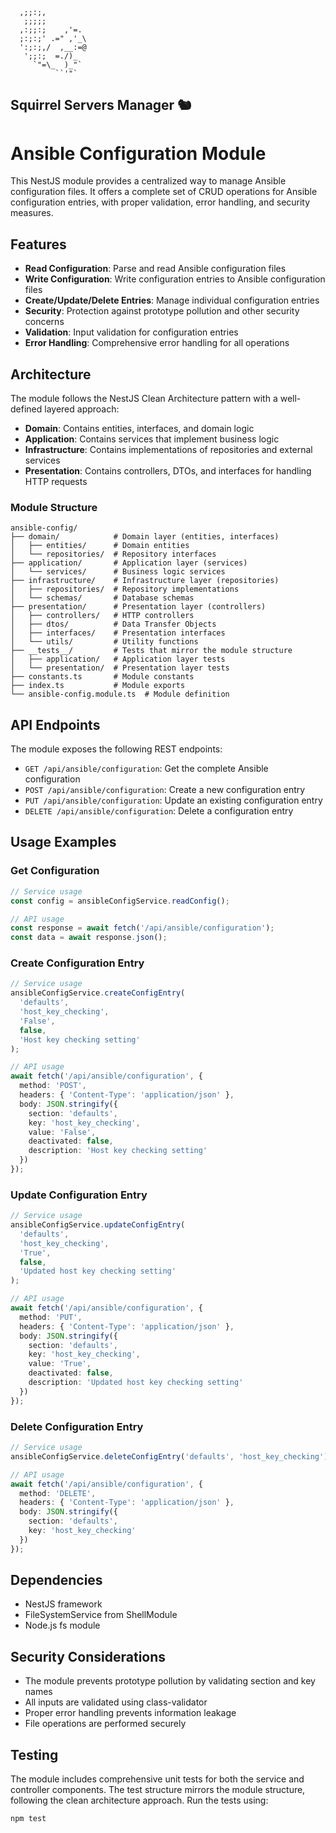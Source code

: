 ```
  ,;;:;,
   ;;;;;
  ,:;;:;    ,'=.
  ;:;:;' .=" ,'_\
  ':;:;,/  ,__:=@
   ';;:;  =./)_
     `"=\_  )_"`
          ``'"`
```
Squirrel Servers Manager 🐿️
---
# Ansible Configuration Module

This NestJS module provides a centralized way to manage Ansible configuration files. It offers a complete set of CRUD operations for Ansible configuration entries, with proper validation, error handling, and security measures.

## Features

- **Read Configuration**: Parse and read Ansible configuration files
- **Write Configuration**: Write configuration entries to Ansible configuration files
- **Create/Update/Delete Entries**: Manage individual configuration entries
- **Security**: Protection against prototype pollution and other security concerns
- **Validation**: Input validation for configuration entries
- **Error Handling**: Comprehensive error handling for all operations

## Architecture

The module follows the NestJS Clean Architecture pattern with a well-defined layered approach:

- **Domain**: Contains entities, interfaces, and domain logic
- **Application**: Contains services that implement business logic
- **Infrastructure**: Contains implementations of repositories and external services
- **Presentation**: Contains controllers, DTOs, and interfaces for handling HTTP requests

### Module Structure

```
ansible-config/
├── domain/            # Domain layer (entities, interfaces)
│   ├── entities/      # Domain entities
│   └── repositories/  # Repository interfaces
├── application/       # Application layer (services)
│   └── services/      # Business logic services
├── infrastructure/    # Infrastructure layer (repositories)
│   ├── repositories/  # Repository implementations
│   └── schemas/       # Database schemas
├── presentation/      # Presentation layer (controllers)
│   ├── controllers/   # HTTP controllers
│   ├── dtos/          # Data Transfer Objects
│   ├── interfaces/    # Presentation interfaces
│   └── utils/         # Utility functions
├── __tests__/         # Tests that mirror the module structure
│   ├── application/   # Application layer tests
│   └── presentation/  # Presentation layer tests
├── constants.ts       # Module constants
├── index.ts           # Module exports
└── ansible-config.module.ts  # Module definition
```

## API Endpoints

The module exposes the following REST endpoints:

- `GET /api/ansible/configuration`: Get the complete Ansible configuration
- `POST /api/ansible/configuration`: Create a new configuration entry
- `PUT /api/ansible/configuration`: Update an existing configuration entry
- `DELETE /api/ansible/configuration`: Delete a configuration entry

## Usage Examples

### Get Configuration

```typescript
// Service usage
const config = ansibleConfigService.readConfig();

// API usage
const response = await fetch('/api/ansible/configuration');
const data = await response.json();
```

### Create Configuration Entry

```typescript
// Service usage
ansibleConfigService.createConfigEntry(
  'defaults',
  'host_key_checking',
  'False',
  false,
  'Host key checking setting'
);

// API usage
await fetch('/api/ansible/configuration', {
  method: 'POST',
  headers: { 'Content-Type': 'application/json' },
  body: JSON.stringify({
    section: 'defaults',
    key: 'host_key_checking',
    value: 'False',
    deactivated: false,
    description: 'Host key checking setting'
  })
});
```

### Update Configuration Entry

```typescript
// Service usage
ansibleConfigService.updateConfigEntry(
  'defaults',
  'host_key_checking',
  'True',
  false,
  'Updated host key checking setting'
);

// API usage
await fetch('/api/ansible/configuration', {
  method: 'PUT',
  headers: { 'Content-Type': 'application/json' },
  body: JSON.stringify({
    section: 'defaults',
    key: 'host_key_checking',
    value: 'True',
    deactivated: false,
    description: 'Updated host key checking setting'
  })
});
```

### Delete Configuration Entry

```typescript
// Service usage
ansibleConfigService.deleteConfigEntry('defaults', 'host_key_checking');

// API usage
await fetch('/api/ansible/configuration', {
  method: 'DELETE',
  headers: { 'Content-Type': 'application/json' },
  body: JSON.stringify({
    section: 'defaults',
    key: 'host_key_checking'
  })
});
```

## Dependencies

- NestJS framework
- FileSystemService from ShellModule
- Node.js fs module

## Security Considerations

- The module prevents prototype pollution by validating section and key names
- All inputs are validated using class-validator
- Proper error handling prevents information leakage
- File operations are performed securely

## Testing

The module includes comprehensive unit tests for both the service and controller components. The test structure mirrors the module structure, following the clean architecture approach. Run the tests using:

```bash
npm test
```
